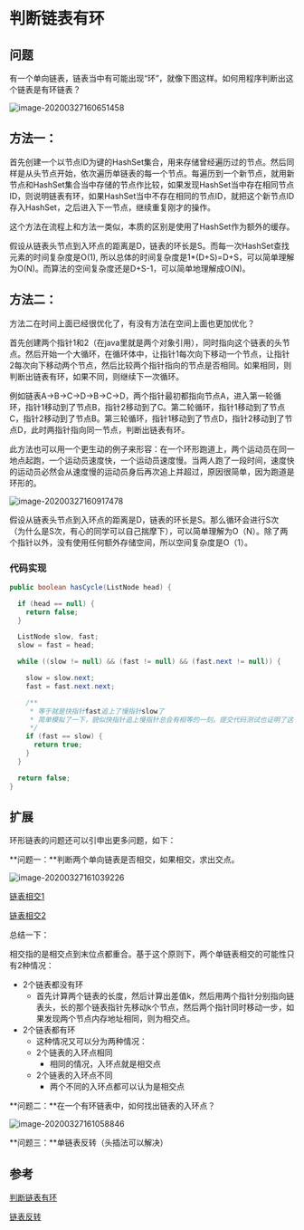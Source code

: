# 判断链表有环



## 问题

有一个单向链表，链表当中有可能出现“环”，就像下图这样。如何用程序判断出这个链表是有环链表？

![image-20200327160651458](https://tva1.sinaimg.cn/large/00831rSTgy1gd8jt7fpozj30gp0720uq.jpg)





## 方法一：

首先创建一个以节点ID为键的HashSet集合，用来存储曾经遍历过的节点。然后同样是从头节点开始，依次遍历单链表的每一个节点。每遍历到一个新节点，就用新节点和HashSet集合当中存储的节点作比较，如果发现HashSet当中存在相同节点ID，则说明链表有环，如果HashSet当中不存在相同的节点ID，就把这个新节点ID存入HashSet，之后进入下一节点，继续重复刚才的操作。

这个方法在流程上和方法一类似，本质的区别是使用了HashSet作为额外的缓存。

假设从链表头节点到入环点的距离是D，链表的环长是S。而每一次HashSet查找元素的时间复杂度是O(1), 所以总体的时间复杂度是1*(D+S)=D+S，可以简单理解为O(N)。而算法的空间复杂度还是D+S-1，可以简单地理解成O(N)。





## 方法二：

方法二在时间上面已经很优化了，有没有方法在空间上面也更加优化？

首先创建两个指针1和2（在java里就是两个对象引用），同时指向这个链表的头节点。然后开始一个大循环，在循环体中，让指针1每次向下移动一个节点，让指针2每次向下移动两个节点，然后比较两个指针指向的节点是否相同。如果相同，则判断出链表有环，如果不同，则继续下一次循环。

例如链表A->B->C->D->B->C->D，两个指针最初都指向节点A，进入第一轮循环，指针1移动到了节点B，指针2移动到了C。第二轮循环，指针1移动到了节点C，指针2移动到了节点B。第三轮循环，指针1移动到了节点D，指针2移动到了节点D，此时两指针指向同一节点，判断出链表有环。

此方法也可以用一个更生动的例子来形容：在一个环形跑道上，两个运动员在同一地点起跑，一个运动员速度快，一个运动员速度慢。当两人跑了一段时间，速度快的运动员必然会从速度慢的运动员身后再次追上并超过，原因很简单，因为跑道是环形的。

![image-20200327160917478](https://tva1.sinaimg.cn/large/00831rSTgy1gd8jvow672j30b808c7a4.jpg)

假设从链表头节点到入环点的距离是D，链表的环长是S。那么循环会进行S次（为什么是S次，有心的同学可以自己揣摩下），可以简单理解为O（N）。除了两个指针以外，没有使用任何额外存储空间，所以空间复杂度是O（1）。



### 代码实现

```java
public boolean hasCycle(ListNode head) {

  if (head == null) {
    return false;
  }

  ListNode slow, fast;
  slow = fast = head;

  while ((slow != null) && (fast != null) && (fast.next != null)) {

    slow = slow.next;
    fast = fast.next.next;

    /**
     * 等于就是快指针fast追上了慢指针slow了
     * 简单模拟了一下，貌似快指针追上慢指针总会有相等的一刻。提交代码测试也证明了这个观点。
     */ 
    if (fast == slow) {
      return true;
    }
  }

  return false;
}
```









## 扩展

环形链表的问题还可以引申出更多问题，如下：



**问题一：**判断两个单向链表是否相交，如果相交，求出交点。

![image-20200327161039226](https://tva1.sinaimg.cn/large/00831rSTgy1gd8jx3tr7qj30h704ojsy.jpg)

[链表相交1](https://blog.csdn.net/jiary5201314/article/details/50990349)

[链表相交2](https://blog.csdn.net/happymatilian/article/details/47811161)

总结一下：

相交指的是相交点到末位点都重合。基于这个原则下，两个单链表相交的可能性只有2种情况：

- 2个链表都没有环
  - 首先计算两个链表的长度，然后计算出差值k，然后用两个指针分别指向链表头，长的那个链表指针先移动k个节点，然后两个指针同时移动一步，如果发现两个节点内存地址相同，则为相交点。
- 2个链表都有环
  - 这种情况又可以分为两种情况：
  - 2个链表的入环点相同
    - 相同的情况，入环点就是相交点
  - 2个链表的入环点不同
    - 两个不同的入环点都可以认为是相交点







**问题二：**在一个有环链表中，如何找出链表的入环点？

![image-20200327161058846](https://tva1.sinaimg.cn/large/00831rSTgy1gd8jxg3bgej30hf071di1.jpg)



**问题三：**单链表反转（头插法可以解决）







## 参考

[判断链表有环](https://www.cnblogs.com/qingyunzong/p/9143321.html)

[链表反转](https://www.jianshu.com/p/d201e6a00e3f)




